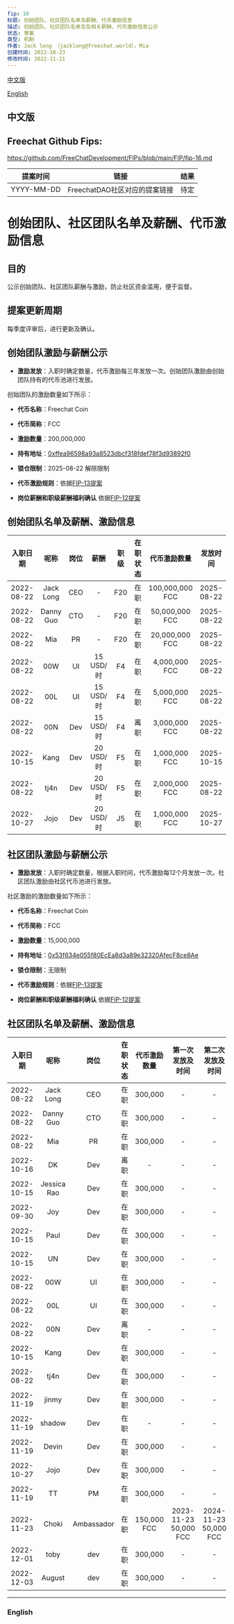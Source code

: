```yaml
---
fip: 16
标题: 创始团队、社区团队名单及薪酬、代币激励信息
描述: 创始团队、社区团队名单及及相关薪酬、代币激励信息公示
状态: 草案
类型: 机制
作者: Jack long （jacklong@freechat.world），Mia
创建时间: 2022-10-23
修改时间: 2022-11-21
---
```


[中文版](#1)

[English](#2)

<h2 id="1">中文版</h2>

## Freechat Github Fips: 

https://github.com/FreeChatDevelopment/FIPs/blob/main/FIP/fip-16.md


  | 提案时间 | 链接 | 结果 |
  |:-:|:-:|:-:|
  | YYYY-MM-DD |FreechatDAO社区对应的提案链接|待定|

# 创始团队、社区团队名单及薪酬、代币激励信息

## 目的
公示创始团队、社区团队薪酬与激励，防止社区资金滥用，便于监督。

## 提案更新周期
每季度评审后，进行更新及确认。

## 创始团队激励与薪酬公示

* **激励发放**：入职时确定数量，代币激励每三年发放一次。创始团队激励由创始团队持有的代币池进行发放。

创始团队的激励数量如下所示：

* **代币名称**：Freechat Coin
* **代币简称**：FCC
* **激励数量**：200,000,000
* **持有地址**：[0xffea96598a93a8523dbcf318fdef78f3d93892f0](https://etherscan.io/token/0x171b1daefac13a0a3524fcb6beddc7b31e58e079?a=0xffea96598a93a8523dbcf318fdef78f3d93892f0)
* **锁仓限制**：2025-08-22 解除限制
* **代币激励规则**：依据[FIP-13提案](https://github.com/FreeChatDevelopment/FIPs/blob/main/FIP/fip-13.md)

* **岗位薪酬和职级薪酬福利确认**
依据[FIP-12提案](https://github.com/FreeChatDevelopment/FIPs/blob/main/FIP/fip-12.md)

## 创始团队名单及薪酬、激励信息
|入职日期   |   呢称   | 岗位 |   薪酬   | 职级 |在职状态|   代币激励数量  |    发放时间   |
|:--------:|:-------:|:----:|:-------:|:---:|:-----:|:-------------:|:-----------:|
|2022-08-22|Jack Long  |CEO   |    -    | F20  |在职 |100,000,000 FCC  |2025-08-22|
|2022-08-22|Danny Guo  |CTO   |    -    | F20  |在职 |50,000,000 FCC   |2025-08-22|
|2022-08-22|Mia        |PR    |    -    | F20  |在职 |20,000,000 FCC   |2025-08-22|
|2022-08-22|00W        |UI    |15 USD/时| F4   |在职 |4,000,000 FCC    |2025-08-22|
|2022-08-22|00L        |UI    |15 USD/时| F4   |在职 |5,000,000 FCC    |2025-08-22|
|2022-08-22|00N        |Dev   |15 USD/时| F4   |离职 |3,000,000 FCC    |2025-08-22|
|2022-10-15|Kang       |Dev   |20 USD/时| F5   |在职 |1,000,000 FCC    |2025-10-15|
|2022-08-22|tj4n       |Dev   |20 USD/时| F5   |在职 |2,000,000 FCC    |2025-08-22|
|2022-10-27|Jojo       |Dev   |20 USD/时| J5   |在职 |1,000,000 FCC    |2025-10-27|

## 社区团队激励与薪酬公示

* **激励发放**：入职时确定数量，根据入职时间，代币激励每12个月发放一次。社区团队激励由社区代币池进行发放。

社区激励的激励数量如下所示：

* **代币名称**：Freechat Coin
* **代币简称**：FCC
* **激励数量**：15,000,000
* **持有地址**：[0x53f634e055f80EcEa8d3a89e32320AfecF8ce8Ae](https://etherscan.io/token/0x171b1daefac13a0a3524fcb6beddc7b31e58e079?a=0x53f634e055f80EcEa8d3a89e32320AfecF8ce8Ae)
* **锁仓限制**：无限制
* **代币激励规则**：依据[FIP-13提案](https://github.com/FreeChatDevelopment/FIPs/blob/main/FIP/fip-13.md)

* **岗位薪酬和职级薪酬福利确认**
依据[FIP-12提案](https://github.com/FreeChatDevelopment/FIPs/blob/main/FIP/fip-12.md)

## 社区团队名单及薪酬、激励信息
|入职日期  |    呢称     | 岗位 |在职状态|   代币激励数量  |第一次发放及时间 |第二次发放及时间 |第三次发放及时间|
|:-------:|:----------:|:----:|:-----:|:-------------:|:-----------:|:-------------:|:------------:|
|2022-08-22|Jack Long  |CEO   |在职   |300,000        |-            |-            |-             |
|2022-08-22|Danny Guo  |CTO   |在职   |300,000        |-            |-            |-             |
|2022-08-22|Mia        |PR    |在职   |300,000        |-            |-            |-             |
|2022-10-16|DK         |Dev   |离职   |-              |-            |-            |-             |
|2022-10-15|Jessica Rao|Dev   |在职   |300,000        |-            |-            |-             |
|2022-09-30|Joy        |Dev   |在职   |300,000        |-            |-            |-             |
|2022-10-15|Paul       |Dev   |在职   |300,000        |-            |-            |-             |
|2022-10-15|UN         |Dev   |在职   |300,000        |-            |-            |-             |
|2022-08-22|00W        |UI    |在职   |300,000        |-            |-            |-             |
|2022-08-22|00L        |UI    |在职   |300,000        |-            |-            |-             |
|2022-08-22|00N        |Dev   |离职   |-              |-            |-            |-             |
|2022-10-15|Kang       |Dev   |在职   |300,000        |-            |-            |-             |
|2022-08-22|tj4n       |Dev   |在职   |300,000        |-            |-            |-             |
|2022-11-19|jinmy      |Dev   |在职   |300,000        |-            |-            |-             |
|2022-11-19|shadow     |Dev   |在职   |-              |-            |-            |-             |
|2022-11-19|Devin      |Dev   |在职   |300,000        |-            |-            |-             |
|2022-10-27|Jojo       |Dev   |在职   |300,000        |-            |-            |-             |
|2022-11-19|TT         |PM    |在职   |300,000        |-            |-            |-             |
|2022-11-23|Choki      |Ambassador|在职|150,000 FCC    |2023-11-23 50,000 FCC|2024-11-23 50,000 FCC |2025-11-23 50,000 FCC|
|2022-12-01|toby       |dev   |在职   |300,000        |-            |-            |-             |
|2022-12-03|August     |dev   |在职   |300,000        |-            |-            |-             |
------------------------

<h3 id="2">English</h3>